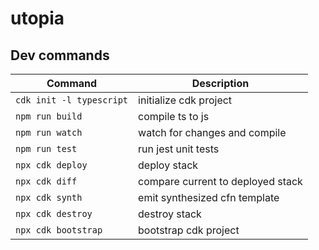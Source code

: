# utopia

## Dev commands

| Command                  | Description                       |
| ---------------          | ------------                      |
| `cdk init -l typescript` | initialize cdk project            |
| `npm run build`          | compile ts to js                  |
| `npm run watch`          | watch for changes and compile     |
| `npm run test`           | run jest unit tests               |
| `npx cdk deploy`         | deploy stack                      |
| `npx cdk diff`           | compare current to deployed stack |
| `npx cdk synth`          | emit synthesized cfn template     |
| `npx cdk destroy`        | destroy stack                     |
| `npx cdk bootstrap`      | bootstrap cdk project             |
